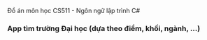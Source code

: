 Đồ án môn học CS511 - Ngôn ngữ lập trình C#
### App tìm trường Đại học (dựa theo điểm, khối, ngành, ...)
